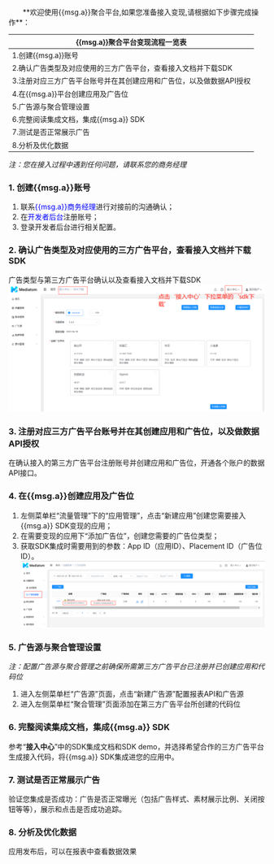 
<script>
  new Vue({
    el: '#main',
    data: { msg: window }
  })
</script>
<div class="main">
&emsp;&emsp;**欢迎使用{{msg.a}}聚合平台,如果您准备接入变现,请根据如下步骤完成操作**：

| {{msg.a}}聚合平台变现流程一览表                                      |
| ------------------------------------------------------------------- |
| 1.创建{{msg.a}}账号                                                  |
| 2.确认广告类型及对应使用的三方广告平台，查看接入文档并下载SDK       |
| 3.注册对应三方广告平台账号并在其创建应用和广告位，以及做数据API授权 |
| 4.在{{msg.a}}平台创建应用及广告位                                    |
| 5.广告源与聚合管理设置                                              |
| 6.完整阅读集成文档，集成{{msg.a}} SDK                                |
| 7.测试是否正常展示广告                                              |
| 8.分析及优化数据                                                    |

  *注：您在接入过程中遇到任何问题，请联系您的商务经理*

### 1. 创建{{msg.a}}账号

 1. 联系<font color=blue>{{msg.a}}商务经理</font>进行对接前的沟通确认；
 2. 在<font color=blue>开发者后台</font>注册账号；
 3. 登录开发者后台进行相关配置。

### 2. 确认广告类型及对应使用的三方广告平台，查看接入文档并下载SDK
  广告类型与第三方广告平台确认以及查看接入文档并下载SDK
![{{msg.a}}](images/image1.png)

### 3. 注册对应三方广告平台账号并在其创建应用和广告位，以及做数据API授权
  在确认接入的第三方广告平台注册账号并创建应用和广告位，开通各个账户的数据API接口。
### 4. 在{{msg.a}}创建应用及广告位
 1. 左侧菜单栏“流量管理”下的“应用管理”，点击“新建应用”创建您需要接入{{msg.a}} SDK变现的应用；
 2. 在需要变现的应用下“添加广告位”，创建您需要的广告位类型；
 3. 获取SDK集成时需要用到的参数：App ID（应用ID）、Placement ID（广告位ID）。
![{{msg.a}}](images/image2.png)

### 5. 广告源与聚合管理设置
  *注：配置广告源与聚合管理之前确保所需第三方广告平台已注册并已创建应用和代码位*
1. 进入左侧菜单栏“广告源”页面，点击“新建广告源”配置报表API和广告源
2. 进入左侧菜单栏“聚合管理”页面添加在第三方广告平台所创建的代码位

### 6. 完整阅读集成文档，集成{{msg.a}} SDK
 参考“**接入中心**”中的SDK集成文档和SDK demo，并选择希望合作的三方广告平台生成接入代码，将{{msg.a}} SDK集成进您的应用中。

### 7. 测试是否正常展示广告 
 验证您集成是否成功：广告是否正常曝光（包括广告样式、素材展示比例、关闭按钮等等），展示和点击是否成功追踪。
 
### 8. 分析及优化数据 
 应用发布后，可以在报表中查看数据效果
</div>
         